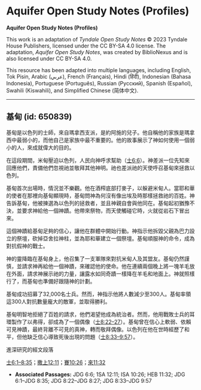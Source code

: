 # Aquifer Open Study Notes (Profiles)

**Aquifer Open Study Notes (Profiles)**

This work is an adaptation of *Tyndale Open Study Notes* © 2023 Tyndale House Publishers, licensed under the CC BY\-SA 4\.0 license. The adaptation, *Aquifer Open Study Notes*, was created by BiblioNexus and is also licensed under CC BY\-SA 4\.0\.

This resource has been adapted into multiple languages, including English, Tok Pisin, Arabic (عربي), French (Français), Hindi (हिंदी), Indonesian (Bahasa Indonesia), Portuguese (Português), Russian (Русский), Spanish (Español), Swahili (Kiswahili), and Simplified Chinese (简体中文).



--------------------------------

## 基甸 (id: 650839)

基甸是以色列的士師，來自瑪拿西支派，是約阿施的兒子。他自稱他的家族是瑪拿西中最弱小的，而他自己是家族中最不重要的。他的故事展示了神如何使用一個弱小的人，來成就偉大的目的。

在這段期間，米甸壓迫以色列，人民向神呼求幫助（[士6:6](https://ref.ly/Judg6:6)）。神差派一位先知來回應他們，責備他們忽視祂並敬拜其他神明。祂也差派祂的天使呼召基甸來拯救以色列。

基甸首次出場時，情況並不樂觀。他在酒榨底部打麥子，以躲避米甸人。當耶和華的使者在那裡向基甸顯現時，基甸問神為何沒有像出埃及時那樣拯救祂的百姓。神告訴基甸，他被揀選為以色列的拯救者，並且神親自會與他同在。基甸起初猶豫不決，並要求神給他一個神蹟。他帶來祭物，而天使觸碰它時，火就從岩石下冒出來。

這個神蹟給基甸足夠的信心，讓他在群體中開始行動。神指示他拆毀父親為巴力設立的祭壇，砍掉亞舍拉神柱，並為耶和華建立一個祭壇。基甸順服神的命令，成為對抗假神的戰士。

神的靈降臨在基甸身上，他召集了一支軍隊來對抗米甸人及其盟友。基甸仍然謹慎，並請求神再給他一個神蹟，來確認他的使命。他在連續兩個晚上將一塊羊毛放在外面，請求神展示祂的力量，讓露水如同奇蹟一樣降在羊毛和地面上。神就照樣行了，而基甸也準備好跟隨神的計劃。

基甸成功招募了32,000名士兵。然而，神指示他將人數減少至300人。基甸率領這300人對抗數量龐大的敵軍，並取得勝利。

基甸明智地拒絕了百姓的請求，他們渴望他成為統治者。然而，他用戰敗士兵的耳環製作了以弗得，卻成為了一個偶像（[士8:22–27](https://ref.ly/Judg8:22-Judg8:27)）。基甸曾在信心上軟弱、依賴可見神蹟，最終背離不可見的真神，轉而敬拜偶像。以色列在他在世時經歷了和平，但他缺乏信心導致死後出現的問題（[士8:33–9:57](https://ref.ly/Judg8:33-Judg9:57)）。

進深研究的經文段落

[士6:1–8:35](https://ref.ly/Judg6:1-Judg8:35)；[撒上12:11](https://ref.ly/1Sam12:11)；[賽10:26](https://ref.ly/Isa10:26)；[來11:32](https://ref.ly/Heb11:32)

* **Associated Passages:** JDG 6:6; 1SA 12:11; ISA 10:26; HEB 11:32; JDG 6:1–JDG 8:35; JDG 8:22–JDG 8:27; JDG 8:33–JDG 9:57

